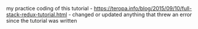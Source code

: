 my practice coding of this tutorial - https://teropa.info/blog/2015/09/10/full-stack-redux-tutorial.html - changed or updated anything that threw an error since the tutorial was written